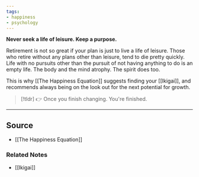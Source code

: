 ```yaml
---
tags:
- happiness
- psychology
---
```

**Never seek a life of leisure. Keep a purpose.**

Retirement is not so great if your plan is just to live a life of leisure. Those who retire without any plans other than leisure, tend to die pretty quickly. Life with no pursuits other than the pursuit of not having anything to do is an empty life. The body and the mind atrophy. The spirit does too. 

This is why [[The Happiness Equation]] suggests finding your [[Ikigai]], and recommends always being on the look out for the next potential for growth. 

> [!tldr] 👉 Once you finish changing. You're finished.

---

## Source
- [[The Happiness Equation]]

### Related Notes
- [[Ikigai]]
